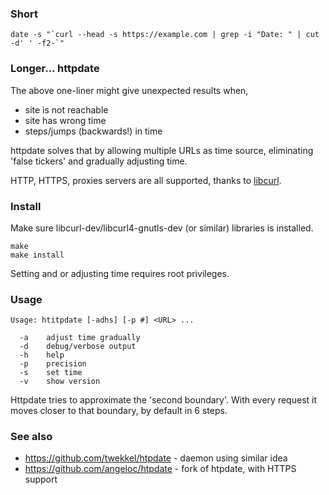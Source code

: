 ### Short

```
date -s "`curl --head -s https://example.com | grep -i "Date: " | cut -d' ' -f2-`"
```

### Longer... httpdate

The above one-liner might give unexpected results when,
* site is not reachable
* site has wrong time
* steps/jumps (backwards!) in time

httpdate solves that by allowing multiple URLs as time source, eliminating 'false tickers' and gradually adjusting time.

HTTP, HTTPS, proxies servers are all supported, thanks to [libcurl](https://curl.se/libcurl/).

### Install

Make sure libcurl-dev/libcurl4-gnutls-dev (or similar) libraries is installed.

```
make
make install
```
Setting and or adjusting time requires root privileges.

### Usage

```
Usage: htitpdate [-adhs] [-p #] <URL> ...

  -a    adjust time gradually
  -d    debug/verbose output
  -h    help
  -p    precision
  -s    set time
  -v    show version
```

Httpdate tries to approximate the 'second boundary'. With every request it moves closer to that boundary, by default in 6 steps.

### See also

* https://github.com/twekkel/htpdate - daemon using similar idea
* https://github.com/angeloc/htpdate - fork of htpdate, with HTTPS support

